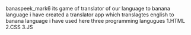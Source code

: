 banaspeek_mark6
its game of translator of our language to banana  language
 i have created a translator app which translagtes english to 
 banana language 
 i have used here three programming langugues
 1.HTML
 2.CSS
 3.JS
